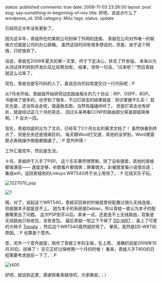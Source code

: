status: published
comments: true
date: 2008-11-03 23:26:00
layout: post
slug: say-something-in-beginning-of-nov
title: 好吧，该说点什么了
wordpress_id: 308
category: Misc
tags: status, update

已经将近半年没有更新了。

因为这半年，青蛙所在的某软公司封掉了外网的连接，
青蛙在公司对外唯一的联络方式就是公司的办公邮箱。
虽然这段时间有很多想说的，但是，由于这个网络，只好放弃了。

话说，青蛙在2008年夏天的某一天里，终于下定决心，转去了开发组。
本来以为从测试序列转到开发队伍比较费劲呢，
结果，领导一句话，“过来吧！”然后青蛙就这么过来了。

现在，青蛙也是写代码的人了。虽说还向代码库提交过一行代码呢：P

从7月末开始，青蛙就开始研究动态路由相关的几个协议：RIP、OSPF、BGP。
书是啃了很多的，也学到了很多，不过打突击的结果就是：知识掌握不扎实！
其实也是，还没有会走呢，就逼我去跑，当然有磕磕绊绊了。
但是打突击也有好处，就是经过这几个月的突击，
回过头来再看CCNP的路由部分真是超级简单啊。：P
自大一回。

现在，青蛙彻底的沦为了文员，已经写了2个月左右的需求文档了！
虽然快看到终点了，但是任务还是很艰巨的。
每天跟Word打交道，其他的没学到，Word里面那点表格操作倒是都搞通了。：P
意外所得！

工作汇报完毕，然后是生活。

十月，青蛙终于入手了PSP。
这个东东果然很赞嘛，除了没有键盘，其他的青蛙都很满意——
速度足够，听歌看片都很爽；屏幕很大，趴被窝里看小说很合适；
集成wifi，这回青蛙败的Linksys WRT54G终于派上用场了。：P
花钱买乐子玩。

![1227070_psp](http://gfrog.net/wp-content/uploads/2008/11/1227070-psp.jpg)

![1](http://www.polarcloud.com/img/tomato4.jpg)

哦，对了，说起这个WRT54G，青蛙买回来的时候就曾经配置过很久无线连接，但是跟本子就是连不上。
因为本子的系统是Debian，所以青蛙一直认为本子的配置哪里出了问题。
这次PSP到手以后，拿来一试，还是连不上无线路由，现象是无线路由只有收包，没有发包。
最后青蛙一怒之下干掉了
[DD-WRT](http://www.dd-wrt.com/)
，装上了可爱的大柿子
[Tomato](http://www.polarcloud.com/tomato)
，然后这个WRT54G竟然就好用了。
晕死，竟然是DD-WRT的原因。：P
也算是个意外。

恩，另外一个意外就是，陪伴了青蛙三年的主板，在上周，
准确的说是2008年10月30日，挂掉了！
在它正好过保修期一个月的时候！
看来，青蛙入手T400的日程需要考虑提前一下了。：P

![t400](http://gfrog.net/wp-content/uploads/2008/11/t400.jpg)

好吧，就说到这里，感谢观看青蛙唠叨，大家晚安。：）
